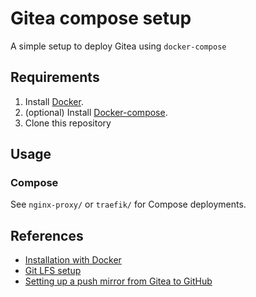 # Gitea compose setup

A simple setup to deploy Gitea using `docker-compose`

## Requirements

1. Install [Docker](http://docker.io).
2. (optional) Install [Docker-compose](http://docs.docker.com/compose/install/).
3. Clone this repository

## Usage

### Compose

See `nginx-proxy/` or `traefik/` for Compose deployments.

## References
- [Installation with Docker](https://docs.gitea.com/installation/install-with-docker)
- [Git LFS setup](https://docs.gitea.com/administration/git-lfs-setup)
- [Setting up a push mirror from Gitea to GitHub](https://docs.gitea.com/usage/repo-mirror?_highlight=github#setting-up-a-push-mirror-from-gitea-to-github)